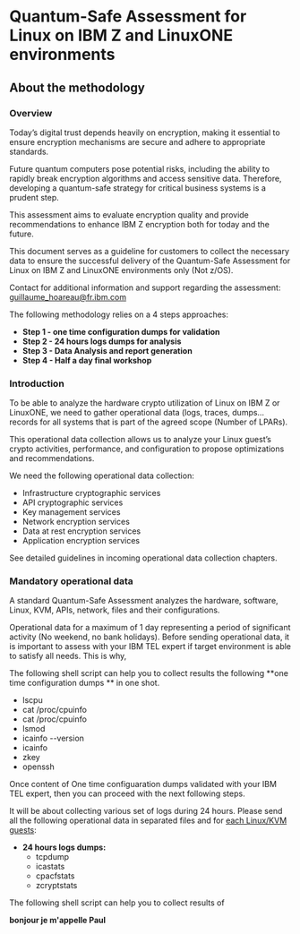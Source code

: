 # Quantum-Safe Assessment for Linux on IBM Z and LinuxONE environments
## About the methodology
### Overview

Today’s digital trust depends heavily on encryption, making it essential to ensure encryption mechanisms are secure and adhere to appropriate standards.

Future quantum computers pose potential risks, including the ability to rapidly break encryption algorithms and access sensitive data. Therefore, developing a quantum-safe strategy for critical business systems is a prudent step.

This assessment aims to evaluate encryption quality and provide recommendations to enhance IBM Z encryption both for today and the future.

This document serves as a guideline for customers to collect the necessary data to ensure the successful delivery of the Quantum-Safe Assessment for Linux on IBM Z and LinuxONE environments only (Not z/OS).

Contact for additional information and support regarding the assessment: guillaume_hoareau@fr.ibm.com

The following methodology relies on a 4 steps approaches:
* **Step 1 - one time configuration dumps for validation**
* **Step 2 - 24 hours logs dumps for analysis**
* **Step 3 - Data Analysis and report generation**
* **Step 4 - Half a day final workshop**

### Introduction
To be able to analyze the hardware crypto utilization of Linux on IBM Z or LinuxONE, we need to gather operational data (logs, traces, dumps…  records for all systems that is part of the agreed scope (Number of LPARs).

This operational data collection allows us to analyze your Linux guest’s crypto activities, performance, and configuration to propose optimizations and recommendations.

We need the following operational data collection:
  -	Infrastructure cryptographic services
  -	API cryptographic services
  -	Key management services
  -	Network encryption services
  -	Data at rest encryption services
  -	Application encryption services

See detailed guidelines in incoming operational data collection chapters.



### Mandatory operational data

A standard Quantum-Safe Assessment analyzes the hardware, software, Linux, KVM, APIs, network, files and their configurations. 

Operational data for a maximum of 1 day representing a period of significant activity (No weekend, no bank holidays). Before sending operational data, it is important to assess with your IBM TEL expert if target environment is able to satisfy all needs. This is why,

The following shell script can help you to collect results the following **one time configuration dumps ** in one shot.
  -	lscpu
  -	cat /proc/cpuinfo
  -	cat /proc/cpuinfo 
  -	lsmod
  -	icainfo --version
  -	icainfo
  -	zkey
  -	openssh



Once content of One time configuaration dumps validated with your IBM TEL expert, then you can proceed with the next following steps.

It will be about collecting various set of logs during 24 hours. 
Please send all the following operational data in separated files and for <ins>each Linux/KVM guests</ins>:

* **24 hours logs dumps:**
  -	tcpdump
  -	icastats
  -	cpacfstats
  -	zcryptstats 

The following shell script can help you to collect results of


**bonjour je m'appelle Paul**

